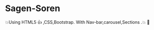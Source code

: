 # Sagen-Soren
:collision:Using HTML5 :+1: ,CSS,Bootstrap. With Nav-bar,carousel,Sections .:collision: :muscle:
